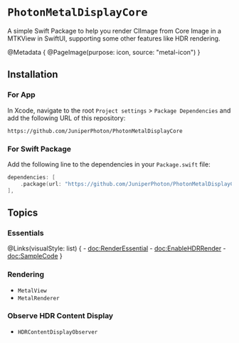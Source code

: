 # ``PhotonMetalDisplayCore``

A simple Swift Package to help you render CIImage from Core Image in a MTKView in SwiftUI, supporting some other features like HDR rendering.

@Metadata {
    @PageImage(purpose: icon, source: "metal-icon")
}

## Installation

### For App

In Xcode, navigate to the root `Project settings` > `Package Dependencies` and add the following URL of this repository:

```
https://github.com/JuniperPhoton/PhotonMetalDisplayCore
```

### For Swift Package

Add the following line to the dependencies in your `Package.swift` file:

```swift
dependencies: [
    .package(url: "https://github.com/JuniperPhoton/PhotonMetalDisplayCore", from: "1.0.1")
],
```

## Topics

### Essentials

@Links(visualStyle: list) {
    - <doc:RenderEssential>
    - <doc:EnableHDRRender>
    - <doc:SampleCode>
}

### Rendering

- ``MetalView``
- ``MetalRenderer``

### Observe HDR Content Display

- ``HDRContentDisplayObserver``
